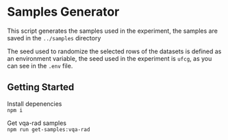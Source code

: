 # Samples Generator

This script generates the samples used in the experiment, the samples are saved in the `../samples` directory

The seed used to randomize the selected rows of the datasets is defined as an environment variable, the seed used in the experiment is `ufcg`, as you can see in the `.env` file.

## Getting Started

Install depenencies  
`npm i`

Get vqa-rad samples  
`npm run get-samples:vqa-rad`
